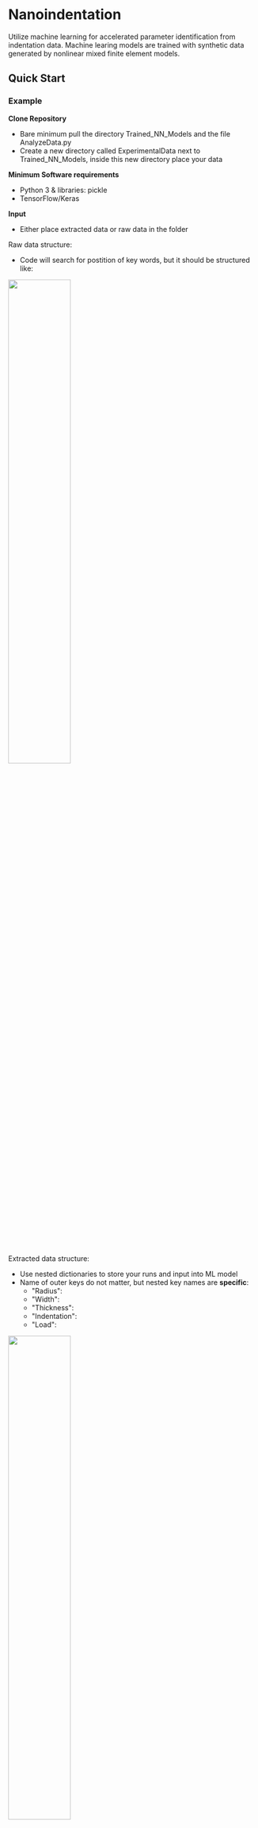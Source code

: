 # Nanoindentation
Utilize machine learning for accelerated parameter identification from indentation data. Machine learing models are trained with synthetic data generated by nonlinear mixed finite element models.




## Quick Start

### Example
**Clone Repository**
 - Bare minimum pull the directory Trained_NN_Models and the file AnalyzeData.py
 - Create a new directory called ExperimentalData next to Trained_NN_Models, inside this new directory place your data

**Minimum Software requirements**
 - Python 3 & libraries: pickle
 - TensorFlow/Keras

**Input**
 - Either place extracted data or raw data in the folder

 Raw data structure:
 - Code will search for postition of key words, but it should be structured like:

 <img src="Figures/Raw_Data_Input.png" alt="" width="50%"/>

 
 Extracted data structure:
 - Use nested dictionaries to store your runs and input into ML model
 - Name of outer keys do not matter, but nested key names are **specific**:
    - "Radius":
    - "Width":
    - "Thickness":
    - "Indentation":
    - "Load":
 <img src="Figures/Structured_Data_Input.png" alt="" width="50%"/>






## Summary

### Synthetic Data Generation

<img src="Figures/Figure_1.png" alt="\textbf{Summary of the modelling approaches.}" width="100%"/>

**Summary of the modelling approaches.** A) LHS was used to sample the four parameter input space ( $\delta y$, $W$, $H$, and $\mu$) for the neo-Hookean material model, and five parameter input space ( $\delta y$, $W$, $H$, $\mu$, and $Jm$) for the Gent material model to generate a FE input file. B) The FE input file was fed into the implicit mixed FE model (C) to generate a load-displacement curve output, FE output file. (A-C) represents the forward problem, while the inverse problem, determining material parameters from experimental data, is accomplished through the use of two machine learning models. 


### Inverse Problem

<img src="Figures/Figure_2.png" alt="\textbf{Summary of the modelling approaches.}" width="100%"/>


(D) the first machine learning model used a neural network to learn the forward problem, predict the loading curve ( $P^*_n$) from material properties ( $\mu^*$, $Jm^*$) and sample dimensions ( $W^*$, $H^*$), which is called as the mapping function for a nonlinear least squares algorithm to solve the inverse problem. (E) the second machine learning model used a neural network to directly learn the inverse problem, predict material parameters ( $\mu$, $Jm$) from sample dimensions ( $W^*$, $H^*$), loading curve ( $P^*_n$), and the slope of the loading curve ( $S^*_n$)




### Machine Learning 

<img src="Figures/Figure_4.png" alt="\textbf{Summary of the modelling approaches.}" width="100%"/>

\textbf{Model predictions of synthetic data.} A) Comparison of the neural network (black dots) prediction of unseen data to the Hertzian solution (red triangle) and Modified Hertzian solution (orange squares). Predicted shear modulus is plotted against target shear modulus, where the dotted red line is a perfect prediction. B) Magnification of A. C) Comparison of experimental data with 0.1R max indentation to neural network prediction. D) Comparison of experimental data with 0.5R max indentation to neural network prediction.}



### Experimental Data: Brain Tissue



<img src="Figures/Figure_5.png" alt="\textbf{Summary of the modelling approaches.}" width="100%"/>

\textbf{Prediction of averaged experimental data: mouse brain slices and chemically fixed brain slices.} Comparison of the averaged loading curves (686 samples) from mouse brain slices (black triangle marker), and the averaged loading curves (686 samples) from chemically fixed mouse brain slices (black circle marker) were plotted with the neural network predictions in red and grey, respectively. (A) Neo-Hookean material model with the least squares ML approach, (B) Gent material model with the least squares ML approach, (C) Neo-Hookean material model with the direct inverse ML approach, and (D) Gent material model with the direct inverse ML approach. Predicted material parameters are included in the respective legend.




<img src="Figures/Figure_6.png" alt="\textbf{Summary of the modelling approaches.}" width="100%"/>

{\textbf{Prediction of experimental data: mouse brain slices and chemically fixed brain slices. } The predicted material parameters for the Gent material model with the direct inverse ML approach were plotted for the mouse brain slices (A,C) (grey circle markers) and chemically fixed mouse brain slices (B,D) (red circle markers). The Gent material parameters for the averaged experimental loading curves for the mouse brain slices (red dotted line) and chemically fixed brain slices (black dotted line) are plotted over the parameters determined for the individual data samples.}



## Layout of Repository

### SynthData
### Trained_NN_Models
### Functions
### ExperimentalData
### Results



